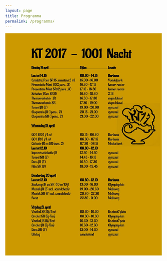 ```yaml
---
layout: page
title: Programma
permalink: /programma/
---
```

<img width="500" src="/assets/programma.jpg">
